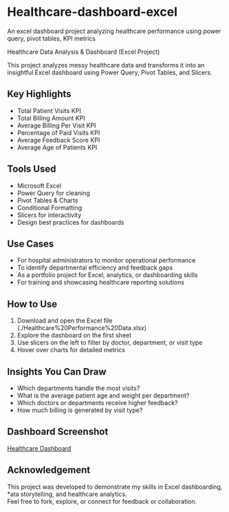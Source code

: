 # Healthcare-dashboard-excel
An excel dashboard project analyzing healthcare performance using power query, pivot tables, KPI metrics

Healthcare Data Analysis & Dashboard (Excel Project)

This project analyzes messy healthcare data and transforms it into an insightful Excel dashboard using Power Query, Pivot Tables, and Slicers.

## Key Highlights
 
- Total Patient Visits KPI
- Total Billing Amount KPI
- Average Billing Per Visit KPI
- Percentage of Paid Visits KPI
- Average Feedback Score KPI
- Average Age of Patients KPI

## Tools Used

- Microsoft Excel
- Power Query for cleaning
- Pivot Tables & Charts
- Conditional Formatting
- Slicers for interactivity
- Design best practices for dashboards

## Use Cases

- For hospital administrators to monitor operational performance
- To identify departmental efficiency and feedback gaps
- As a portfolio project for Excel, analytics, or dashboarding skills
- For training and showcasing healthcare reporting solutions

## How to Use

1. Download and open the Excel file (./Healthcare%20Performance%20Data.xlsx)
2. Explore the dashboard on the first sheet
3. Use slicers on the left to filter by doctor, department, or visit type
4. Hover over charts for detailed metrics

## Insights You Can Draw

- Which departments handle the most visits?
- What is the average patient age and weight per department?
- Which doctors or departments receive higher feedback?
- How much billing is generated by visit type?

## Dashboard Screenshot

[Healthcare Dashboard](./Healthcare%20Performance%20Dashboard.png)

## Acknowledgement

This project was developed to demonstrate my skills in Excel dashboarding, *ata storytelling, and healthcare analytics.  
Feel free to fork, explore, or connect for feedback or collaboration.
